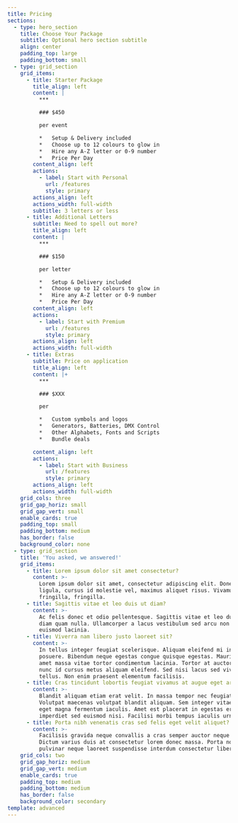 ```yaml
---
title: Pricing
sections:
  - type: hero_section
    title: Choose Your Package
    subtitle: Optional hero section subtitle
    align: center
    padding_top: large
    padding_bottom: small
  - type: grid_section
    grid_items:
      - title: Starter Package
        title_align: left
        content: |
          ***

          ### $450

          per event

          *   Setup & Delivery included
          *   Choose up to 12 colours to glow in
          *   Hire any A-Z letter or 0-9 number
          *   Price Per Day
        content_align: left
        actions:
          - label: Start with Personal
            url: /features
            style: primary
        actions_align: left
        actions_width: full-width
        subtitle: 3 letters or less
      - title: Additional Letters
        subtitle: Need to spell out more?
        title_align: left
        content: |
          ***

          ### $150

          per letter

          *   Setup & Delivery included
          *   Choose up to 12 colours to glow in
          *   Hire any A-Z letter or 0-9 number
          *   Price Per Day
        content_align: left
        actions:
          - label: Start with Premium
            url: /features
            style: primary
        actions_align: left
        actions_width: full-width
      - title: Extras
        subtitle: Price on application
        title_align: left
        content: |+
          ***

          ### $XXX

          per 

          *   Custom symbols and logos
          *   Generators, Batteries, DMX Control
          *   Other Alphabets, Fonts and Scripts
          *   Bundle deals

        content_align: left
        actions:
          - label: Start with Business
            url: /features
            style: primary
        actions_align: left
        actions_width: full-width
    grid_cols: three
    grid_gap_horiz: small
    grid_gap_vert: small
    enable_cards: true
    padding_top: small
    padding_bottom: medium
    has_border: false
    background_color: none
  - type: grid_section
    title: 'You asked, we answered!'
    grid_items:
      - title: Lorem ipsum dolor sit amet consectetur?
        content: >-
          Lorem ipsum dolor sit amet, consectetur adipiscing elit. Donec nisl
          ligula, cursus id molestie vel, maximus aliquet risus. Vivamus in nibh
          fringilla, fringilla.
      - title: Sagittis vitae et leo duis ut diam?
        content: >-
          Ac felis donec et odio pellentesque. Sagittis vitae et leo duis ut
          diam quam nulla. Ullamcorper a lacus vestibulum sed arcu non odio
          euismod lacinia.
      - title: Viverra nam libero justo laoreet sit?
        content: >-
          In tellus integer feugiat scelerisque. Aliquam eleifend mi in nulla
          posuere. Bibendum neque egestas congue quisque egestas. Mauris sit
          amet massa vitae tortor condimentum lacinia. Tortor at auctor urna
          nunc id cursus metus aliquam eleifend. Sed nisi lacus sed viverra
          tellus. Non enim praesent elementum facilisis.
      - title: Cras tincidunt lobortis feugiat vivamus at augue eget arcu?
        content: >-
          Blandit aliquam etiam erat velit. In massa tempor nec feugiat.
          Volutpat maecenas volutpat blandit aliquam. Sem integer vitae justo
          eget magna fermentum iaculis. Amet est placerat in egestas erat
          imperdiet sed euismod nisi. Facilisi morbi tempus iaculis urna.
      - title: Porta nibh venenatis cras sed felis eget velit aliquet?
        content: >-
          Facilisis gravida neque convallis a cras semper auctor neque vitae.
          Dictum varius duis at consectetur lorem donec massa. Porta non
          pulvinar neque laoreet suspendisse interdum consectetur libero.
    grid_cols: two
    grid_gap_horiz: medium
    grid_gap_vert: medium
    enable_cards: true
    padding_top: medium
    padding_bottom: medium
    has_border: false
    background_color: secondary
template: advanced
---
```

